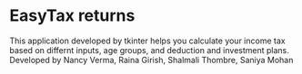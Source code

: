 # EasyTax returns
This application developed by tkinter helps you calculate your income tax based on differnt inputs, age groups, and deduction and investment plans.
Developed by Nancy Verma, Raina Girish, Shalmali Thombre, Saniya Mohan
